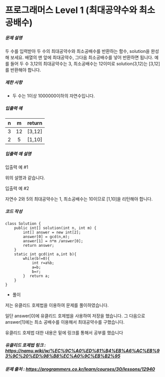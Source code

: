 # 프로그래머스 Level 1 (최대공약수와 최소공배수)

##### 문제 설명

두 수를 입력받아 두 수의 최대공약수와 최소공배수를 반환하는 함수, solution을 완성해 보세요. 배열의 맨 앞에 최대공약수, 그다음 최소공배수를 넣어 반환하면 됩니다. 예를 들어 두 수 3,12의 최대공약수는 3, 최소공배수는 12이미로 solution(3,12)는 [3,12]를 반환해야 합니다.

##### 제한 사항 

- 두 수는 1이상 1000000이하의 자연수입니다.

##### 입출력 예

|  n   |  m   | return |
| :--: | :--: | :----: |
|  3   |  12  | [3,12] |
|  2   |  5   | [1,10] |

##### 입출력 예 설명

입출력 예 #1

위의 설명과 같습니다.

입출력 예 #2

자연수 2와 5의 최대공약수는 1, 최소공배수는 10이므로 [1,10]을 리턴해야 합니다.

##### 코드 작성

```
class Solution {
    public int[] solution(int n, int m) {
        int[] answer = new int[2];
        answer[0] = gcd(n,m);
        answer[1] = n*m /answer[0];
        return answer;
    }
    static int gcd(int a,int b){
        while(b!=0){
            int r=a%b;
            a=b;
            b=r;
        }  return a;
    }
}
```

- 풀이

저는 유클리드 호제법을 이용하여 문제를 풀이하였습니다. 

일단 answer[0]에 유클리드 호제법을 사용하여 저장을 했습니다. 그 다음으로 answer[1]에는 최소 공배수를 이용해서 최대공약수를 구했습니다.

유클리드 호제법 대한 내용은 밑에 링크를 통해서 공부를 했습니다

##### 유클리드 호제법 링크 : https://namu.wiki/w/%EC%9C%A0%ED%81%B4%EB%A6%AC%EB%93%9C%20%ED%98%B8%EC%A0%9C%EB%B2%95

##### 문제 출처 : https://programmers.co.kr/learn/courses/30/lessons/12940

